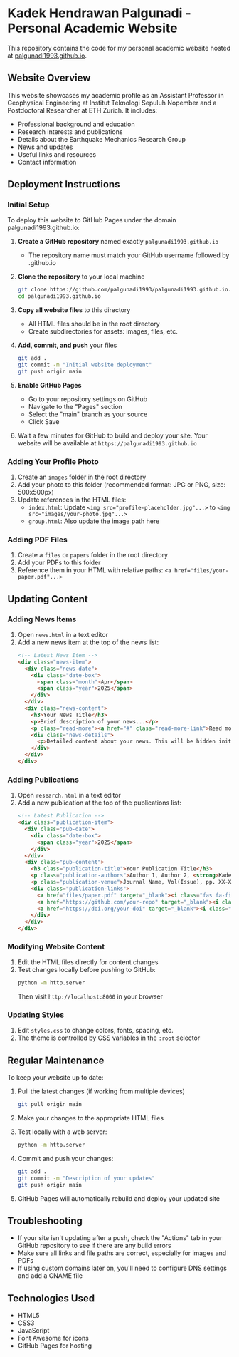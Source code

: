 # Kadek Hendrawan Palgunadi - Personal Academic Website

This repository contains the code for my personal academic website hosted at [palgunadi1993.github.io](https://palgunadi1993.github.io).

## Website Overview

This website showcases my academic profile as an Assistant Professor in Geophysical Engineering at Institut Teknologi Sepuluh Nopember and a Postdoctoral Researcher at ETH Zurich. It includes:

- Professional background and education
- Research interests and publications
- Details about the Earthquake Mechanics Research Group
- News and updates
- Useful links and resources
- Contact information

## Deployment Instructions

### Initial Setup

To deploy this website to GitHub Pages under the domain palgunadi1993.github.io:

1. **Create a GitHub repository** named exactly `palgunadi1993.github.io`
   - The repository name must match your GitHub username followed by .github.io

2. **Clone the repository** to your local machine
   ```bash
   git clone https://github.com/palgunadi1993/palgunadi1993.github.io.git
   cd palgunadi1993.github.io
   ```

3. **Copy all website files** to this directory
   - All HTML files should be in the root directory
   - Create subdirectories for assets: images, files, etc.

4. **Add, commit, and push** your files
   ```bash
   git add .
   git commit -m "Initial website deployment"
   git push origin main
   ```

5. **Enable GitHub Pages**
   - Go to your repository settings on GitHub
   - Navigate to the "Pages" section
   - Select the "main" branch as your source
   - Click Save

6. Wait a few minutes for GitHub to build and deploy your site. Your website will be available at `https://palgunadi1993.github.io`

### Adding Your Profile Photo

1. Create an `images` folder in the root directory
2. Add your photo to this folder (recommended format: JPG or PNG, size: 500x500px)
3. Update references in the HTML files:
   - `index.html`: Update `<img src="profile-placeholder.jpg"...>` to `<img src="images/your-photo.jpg"...>`
   - `group.html`: Also update the image path here

### Adding PDF Files

1. Create a `files` or `papers` folder in the root directory
2. Add your PDFs to this folder
3. Reference them in your HTML with relative paths: `<a href="files/your-paper.pdf"...>`

## Updating Content

### Adding News Items

1. Open `news.html` in a text editor
2. Add a new news item at the top of the news list:
   ```html
   <!-- Latest News Item -->
   <div class="news-item">
     <div class="news-date">
       <div class="date-box">
         <span class="month">Apr</span>
         <span class="year">2025</span>
       </div>
     </div>
     <div class="news-content">
       <h3>Your News Title</h3>
       <p>Brief description of your news...</p>
       <p class="read-more"><a href="#" class="read-more-link">Read more <i class="fas fa-chevron-right"></i></a></p>
       <div class="news-details">
         <p>Detailed content about your news. This will be hidden initially and shown when "Read more" is clicked.</p>
       </div>
     </div>
   </div>
   ```

### Adding Publications

1. Open `research.html` in a text editor
2. Add a new publication at the top of the publications list:
   ```html
   <!-- Latest Publication -->
   <div class="publication-item">
     <div class="pub-date">
       <div class="date-box">
         <span class="year">2025</span>
       </div>
     </div>
     <div class="pub-content">
       <h3 class="publication-title">Your Publication Title</h3>
       <p class="publication-authors">Author 1, Author 2, <strong>Kadek Hendrawan Palgunadi</strong>, Author 3</p>
       <p class="publication-venue">Journal Name, Vol(Issue), pp. XX-XX</p>
       <div class="publication-links">
         <a href="files/paper.pdf" target="_blank"><i class="fas fa-file-pdf"></i> PDF</a>
         <a href="https://github.com/your-repo" target="_blank"><i class="fas fa-code"></i> Code</a>
         <a href="https://doi.org/your-doi" target="_blank"><i class="fas fa-book"></i> DOI</a>
       </div>
     </div>
   </div>
   ```

### Modifying Website Content

1. Edit the HTML files directly for content changes
2. Test changes locally before pushing to GitHub:
   ```bash
   python -m http.server
   ```
   Then visit `http://localhost:8000` in your browser

### Updating Styles

1. Edit `styles.css` to change colors, fonts, spacing, etc.
2. The theme is controlled by CSS variables in the `:root` selector

## Regular Maintenance

To keep your website up to date:

1. Pull the latest changes (if working from multiple devices)
   ```bash
   git pull origin main
   ```

2. Make your changes to the appropriate HTML files

3. Test locally with a web server:
   ```bash
   python -m http.server
   ```

4. Commit and push your changes:
   ```bash
   git add .
   git commit -m "Description of your updates"
   git push origin main
   ```

5. GitHub Pages will automatically rebuild and deploy your updated site

## Troubleshooting

- If your site isn't updating after a push, check the "Actions" tab in your GitHub repository to see if there are any build errors
- Make sure all links and file paths are correct, especially for images and PDFs
- If using custom domains later on, you'll need to configure DNS settings and add a CNAME file

## Technologies Used

- HTML5
- CSS3
- JavaScript
- Font Awesome for icons
- GitHub Pages for hosting
